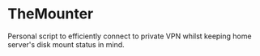 # TheMounter
Personal script to efficiently connect to private VPN whilst keeping home server's disk mount status in mind.
